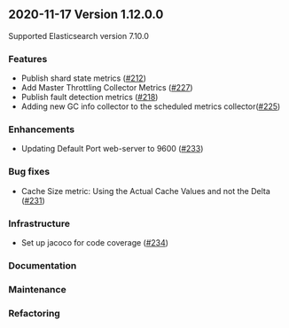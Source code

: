 ## 2020-11-17 Version 1.12.0.0

Supported Elasticsearch version 7.10.0

### Features
* Publish shard state metrics ([#212](https://github.com/opendistro-for-elasticsearch/performance-analyzer/pull/212))
* Add Master Throttling Collector Metrics ([#227](https://github.com/opendistro-for-elasticsearch/performance-analyzer/pull/227))
* Publish fault detection metrics ([#218](https://github.com/opendistro-for-elasticsearch/performance-analyzer/pull/218))
* Adding new GC info collector to the scheduled metrics collector([#225](https://github.com/opendistro-for-elasticsearch/performance-analyzer/pull/225))

### Enhancements
* Updating Default Port web-server to 9600 ([#233](https://github.com/opendistro-for-elasticsearch/performance-analyzer/pull/233))

### Bug fixes
* Cache Size metric: Using the Actual Cache Values and not the Delta ([#231](https://github.com/opendistro-for-elasticsearch/performance-analyzer/pull/231))

### Infrastructure
* Set up jacoco for code coverage ([#234](https://github.com/opendistro-for-elasticsearch/performance-analyzer/pull/234))

### Documentation

### Maintenance

### Refactoring


